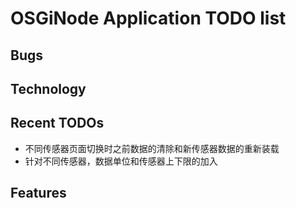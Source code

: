 # OSGiNode Application TODO list

## Bugs


## Technology


## Recent TODOs
- 不同传感器页面切换时之前数据的清除和新传感器数据的重新装载
- 针对不同传感器，数据单位和传感器上下限的加入






## Features


